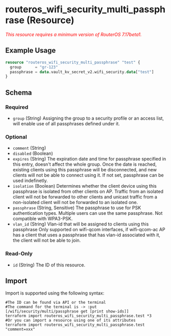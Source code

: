 # routeros_wifi_security_multi_passphrase (Resource)
*<span style="color:red">This resource requires a minimum version of RouterOS 7.17beta1.</span>*

## Example Usage
```terraform
resource "routeros_wifi_security_multi_passphrase" "test" {
  group      = "gr-123"
  passphrase = data.vault_kv_secret_v2.wifi_security.data["test"]
}
```

<!-- schema generated by tfplugindocs -->
## Schema

### Required

- `group` (String) Assigning the group to a security profile or an access list, will enable use of all passphrases defined under it.

### Optional

- `comment` (String)
- `disabled` (Boolean)
- `expires` (String) The expiration date and time for passphrase specified in this entry, doesn't affect the whole group. Once the date is reached, existing clients using this passphrase will be disconnected, and new clients will not be able to connect using it. If not set, passphrase can be used indefinetly.
- `isolation` (Boolean) Determines whether the client device using this passphrase is isolated from other clients on AP. Traffic from an isolated client will not be forwarded to other clients and unicast traffic from a non-isolated client will not be forwarded to an isolated one.
- `passphrase` (String, Sensitive) The passphrase to use for PSK authentication types. Multiple users can use the same passphrase. Not compatible with WPA3-PSK.
- `vlan_id` (String) Vlan-id that will be assigned to clients using this passphrase Only supported on wifi-qcom interfaces, if wifi-qcom-ac AP has a client that uses a passphrase that has vlan-id associated with it, the client will not be able to join.

### Read-Only

- `id` (String) The ID of this resource.

## Import
Import is supported using the following syntax:
```shell
#The ID can be found via API or the terminal
#The command for the terminal is -> :put [/wifi/security/multi/passphrase get [print show-ids]]
terraform import routeros_wifi_security_multi_passphrase.test *3
#Or you can import a resource using one of its attributes
terraform import routeros_wifi_security_multi_passphrase.test "comment=xxx"
```
